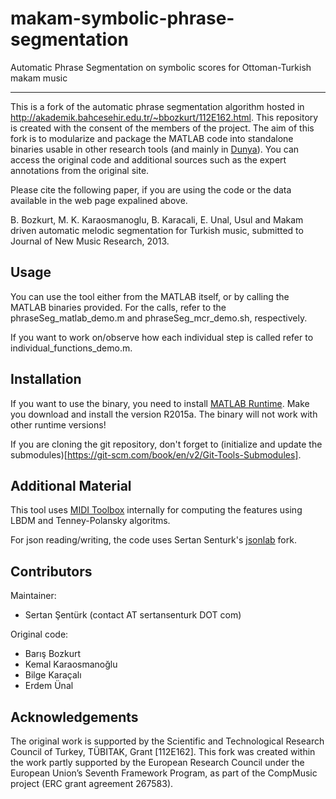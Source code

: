 makam-symbolic-phrase-segmentation
==================================

Automatic Phrase Segmentation on symbolic scores for Ottoman-Turkish makam music

-----------------------------------------------------------------
This is a fork of the automatic phrase segmentation algorithm hosted in http://akademik.bahcesehir.edu.tr/~bbozkurt/112E162.html. This repository is created with the consent of the members of the project. The aim of this fork is to modularize and package the MATLAB code into standalone binaries usable in other research tools (and mainly in [Dunya](https://github.com/MTG/dunya)). You can access the original code and additional sources such as the expert annotations from the original site.

Please cite the following paper, if you are using the code or the data available in the web page expalined above.

B. Bozkurt, M. K. Karaosmanoglu, B. Karacali, E. Unal, Usul and Makam driven automatic melodic segmentation for Turkish music, submitted to Journal of New Music Research, 2013.

Usage 
------------------------------------------------------------------
You can use the tool either from the MATLAB itself, or by calling the MATLAB binaries provided. For the calls, refer to the phraseSeg_matlab_demo.m and phraseSeg_mcr_demo.sh, respectively. 

If you want to work on/observe how each individual step is called refer to individual_functions_demo.m.

Installation
------------------------------------------------------------------
If you want to use the binary, you need to install [MATLAB Runtime](http://www.mathworks.com/products/compiler/mcr/?refresh=true). Make you download and install the version R2015a. The binary will not work with other runtime versions!

If you are cloning the git repository, don't forget to (initialize and update the submodules)[https://git-scm.com/book/en/v2/Git-Tools-Submodules]. 

Additional Material
------------------------------------------------------------------
This tool uses [MIDI Toolbox](https://www.jyu.fi/hum/laitokset/musiikki/en/research/coe/materials/miditoolbox) internally for computing the features using LBDM and Tenney-Polansky algoritms. 

For json reading/writing, the code uses Sertan Senturk's [jsonlab](https://github.com/sertansenturk/jsonlab) fork. 

Contributors
------------------------------------------------------------------
Maintainer:
- Sertan Şentürk (contact AT sertansenturk DOT com)

Original code:
- Barış Bozkurt
- Kemal Karaosmanoğlu
- Bilge Karaçalı
- Erdem Ünal

Acknowledgements
------------------------------------------------------------------
The original work is supported by the Scientific and Technological Research Council of Turkey, TÜBITAK, Grant [112E162]. This fork was created within the work partly supported by the European Research Council under the European Union’s Seventh Framework Program, as part of the CompMusic project (ERC grant agreement 267583).